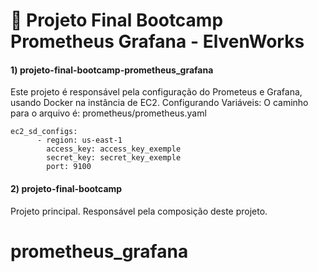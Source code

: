 # 🚀  Projeto Final Bootcamp Prometheus Grafana - ElvenWorks

#### 1) projeto-final-bootcamp-prometheus_grafana
Este projeto é responsável pela configuração do Prometeus e Grafana, usando Docker na instância de EC2.
Configurando Variáveis:
O caminho para o arquivo é: prometheus/prometheus.yaml
```shell
ec2_sd_configs:
      - region: us-east-1
        access_key: access_key_exemple
        secret_key: secret_key_exemple
        port: 9100
```

#### 2) projeto-final-bootcamp

Projeto principal. Responsável pela composição deste projeto. 
# prometheus_grafana
